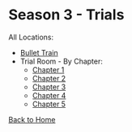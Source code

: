 # Season 3 - Trials

All Locations:
* [Bullet Train](https://astreatss.github.io/PD-Season-3-Archive/trials/Danganronpa_%20Prospective%20Despair%20-%20Trial%20Room%20%28KG%29%20-%20bullet-train%20%5B877643376726519818%5D.html)
* Trial Room - By Chapter:
  * [Chapter 1](https://astreatss.github.io/PD-Season-3-Archive/trials/Danganronpa_%20Prospective%20Despair%20-%20Trial%20Room%20%28KG%29%20-%20trial-ch-1%20%5B877643123956777040%5D.html)
  * [Chapter 2](https://astreatss.github.io/PD-Season-3-Archive/trials/Danganronpa_%20Prospective%20Despair%20-%20Trial%20Room%20%28KG%29%20-%20trial-ch-2%20%5B893302158018088990%5D.html)
  * [Chapter 3](https://astreatss.github.io/PD-Season-3-Archive/trials/Danganronpa_%20Prospective%20Despair%20-%20Trial%20Room%20%28KG%29%20-%20trial-ch-3%20%5B899297715089985626%5D.html)
  * [Chapter 4](https://astreatss.github.io/PD-Season-3-Archive/trials/Danganronpa_%20Prospective%20Despair%20-%20Trial%20Room%20%28KG%29%20-%20trial-ch-4%20%5B904178006279471164%5D.html)
  * [Chapter 5](https://astreatss.github.io/PD-Season-3-Archive/trials/Danganronpa_%20Prospective%20Despair%20-%20Trial%20Room%20%28KG%29%20-%20trial-ch-5%20%5B905643699164299275%5D.html)

[Back to Home](https://astreatss.github.io/PD-Season-3-Archive/)